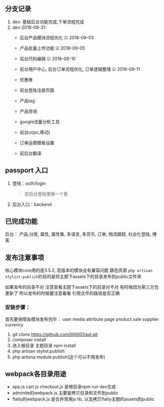 ## 分支记录
1. dev: 基础后台功能完成,下单流程完成
1. dev-2018-08-31:
    - 后台产品模块流程优化 ☑ 2018-09-03
    - 产品批量上传功能 ☑ 2018-09-05
    - 后台尺码编辑 ☑ 2018-09-10
    - 前台用户中心, 后台订单流程优化, 订单逻辑整理 ☑ 2018-09-11
    
    - 优惠券
    - 前台登陆注册页面
    - 产品tag
    - 产品咨询
    - google流量分析工具
    - 前台ui(pc,移动)
    - 订单运费模板设置
    - 前后台翻译
    
## passport 入口
1. 登陆：auth/login 
    > 前后台登陆使用一个表
2. 后台入口：backend

## 已完成功能
后台：
产品,分类, 属性, 属性集, 多语言, 多货币, 订单, 物流跟踪, 社会化登陆, 博客

## 发布注意事项
核心模块core用的是3.5.3, 高版本的模块会有兼容问题
静态资源 ```php artisan stylist:publish```的目的是将主题下assets下的目录发布到public文件夹

如果发布的目录不对 注意查看主题下assets下的目录对不对 有时候因为第三方包更新了 所以发布的时候要注意看看 引用文件的路径是否正确

### 安装步骤：
首先要保障各模块发布完毕：
user
media
attribute
page
product
sale
supplier
currency

1. git clone https://github.com/lilili001/ast.git
2. composer install
3. 进入根目录 主题目录 npm install
4. php artisan stylist:publish
5. php artisna module:publish(这个可以不用发布)

## webpack各目录用途
- app.js cart.js checkout.js 是根目录npm run dev生成
- adminlte的webpack.js 主要是拷贝目录和文件到public
- flatly的webpack.js 是合并常用js lib, 以及拷贝flatly主题的assets到public